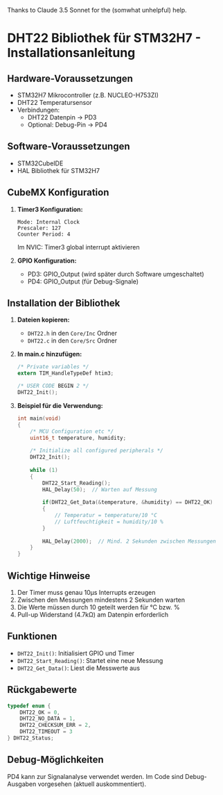 Thanks to Claude 3.5 Sonnet for the (somwhat unhelpful) help.

# DHT22 Bibliothek für STM32H7 - Installationsanleitung

## Hardware-Voraussetzungen
- STM32H7 Mikrocontroller (z.B. NUCLEO-H753ZI)
- DHT22 Temperatursensor
- Verbindungen:
  - DHT22 Datenpin → PD3
  - Optional: Debug-Pin → PD4

## Software-Voraussetzungen
- STM32CubeIDE
- HAL Bibliothek für STM32H7

## CubeMX Konfiguration

1. **Timer3 Konfiguration:**
   ```
   Mode: Internal Clock
   Prescaler: 127
   Counter Period: 4
   ```
   Im NVIC: Timer3 global interrupt aktivieren

2. **GPIO Konfiguration:**
   - PD3: GPIO_Output (wird später durch Software umgeschaltet)
   - PD4: GPIO_Output (für Debug-Signale)

## Installation der Bibliothek

1. **Dateien kopieren:**
   - `DHT22.h` in den `Core/Inc` Ordner
   - `DHT22.c` in den `Core/Src` Ordner

2. **In main.c hinzufügen:**
   ```c
   /* Private variables */
   extern TIM_HandleTypeDef htim3;

   /* USER CODE BEGIN 2 */
   DHT22_Init();
   ```

3. **Beispiel für die Verwendung:**
   ```c
   int main(void)
   {
       /* MCU Configuration etc */
       uint16_t temperature, humidity;
       
       /* Initialize all configured peripherals */
       DHT22_Init();
       
       while (1)
       {
           DHT22_Start_Reading();
           HAL_Delay(50);  // Warten auf Messung
           
           if(DHT22_Get_Data(&temperature, &humidity) == DHT22_OK)
           {
               // Temperatur = temperature/10 °C
               // Luftfeuchtigkeit = humidity/10 %
           }
           
           HAL_Delay(2000);  // Mind. 2 Sekunden zwischen Messungen
       }
   }
   ```

## Wichtige Hinweise

1. Der Timer muss genau 10µs Interrupts erzeugen
2. Zwischen den Messungen mindestens 2 Sekunden warten
3. Die Werte müssen durch 10 geteilt werden für °C bzw. %
4. Pull-up Widerstand (4.7kΩ) am Datenpin erforderlich

## Funktionen

- `DHT22_Init()`: Initialisiert GPIO und Timer
- `DHT22_Start_Reading()`: Startet eine neue Messung
- `DHT22_Get_Data()`: Liest die Messwerte aus

## Rückgabewerte

```c
typedef enum {
    DHT22_OK = 0,
    DHT22_NO_DATA = 1,
    DHT22_CHECKSUM_ERR = 2,
    DHT22_TIMEOUT = 3
} DHT22_Status;
```

## Debug-Möglichkeiten
PD4 kann zur Signalanalyse verwendet werden. Im Code sind Debug-Ausgaben vorgesehen (aktuell auskommentiert).
